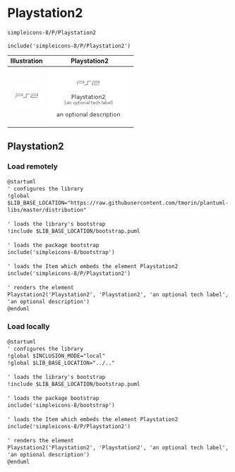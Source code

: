 # Playstation2


```text
simpleicons-8/P/Playstation2
```

```text
include('simpleicons-8/P/Playstation2')
```



| Illustration | Playstation2 |
| :---: | :---: |
| ![illustration for Illustration](../../simpleicons-8/P/Playstation2.png) | ![illustration for Playstation2](../../simpleicons-8/P/Playstation2.Local.png) |




## Playstation2

### Load remotely
```plantuml
@startuml
' configures the library
!global $LIB_BASE_LOCATION="https://raw.githubusercontent.com/tmorin/plantuml-libs/master/distribution"

' loads the library's bootstrap
!include $LIB_BASE_LOCATION/bootstrap.puml

' loads the package bootstrap
include('simpleicons-8/bootstrap')

' loads the Item which embeds the element Playstation2
include('simpleicons-8/P/Playstation2')

' renders the element
Playstation2('Playstation2', 'Playstation2', 'an optional tech label', 'an optional description')
@enduml
```

### Load locally
```plantuml
@startuml
' configures the library
!global $INCLUSION_MODE="local"
!global $LIB_BASE_LOCATION="../.."

' loads the library's bootstrap
!include $LIB_BASE_LOCATION/bootstrap.puml

' loads the package bootstrap
include('simpleicons-8/bootstrap')

' loads the Item which embeds the element Playstation2
include('simpleicons-8/P/Playstation2')

' renders the element
Playstation2('Playstation2', 'Playstation2', 'an optional tech label', 'an optional description')
@enduml
```

